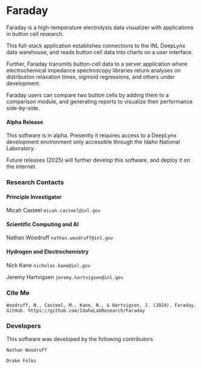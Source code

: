 # Faraday

Faraday is a high-temperature electrolysis data visualizer with applications in button cell research.

This full-stack application establishes connections to the INL DeepLynx data warehouse, and reads button cell data into charts on a user interface.

Further, Faraday transmits button-cell data to a server application where electrochemical impedance spectroscopy libraries return analyses on distribution relaxation times, sigmoid regressions, and others under development.

Faraday users can compare two button cells by adding them to a comparison module, and generating reports to visualize their performance side-by-side.

#### Alpha Release

This software is in alpha. Presently it requires access to a DeepLynx development environment only accessible through the Idaho National Laboratory.

Future releases (2025) will further develop this software, and deploy it on the internet.

### Research Contacts

#### Principle Investigator

Micah Casteel `micah.casteel@inl.gov`

#### Scientific Computing and AI

Nathan Woodruff `nathan.woodruff@inl.gov`

#### Hydrogen and Electrochemistry

Nick Kane `nicholas.kane@inl.gov`

Jeremy Hartvigsen `jeremy.hartvigsen@inl.gov`

### Cite Me

```
Woodruff, N., Casteel, M., Kane, N., & Hartvigsen, J. (2024). Faraday. GitHub. https://github.com/IdahoLabResearch/Faraday
```

### Developers

This software was developed by the following contributors

`Nathan Woodruff`

`Drake Folks`
